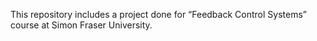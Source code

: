 This repository includes a project done for “Feedback Control Systems” course at Simon Fraser University.
